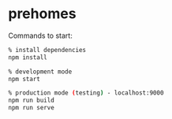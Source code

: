 # prehomes

Commands to start:

```bash
% install dependencies
npm install

% development mode
npm start

% production mode (testing) - localhost:9000
npm run build
npm run serve
```